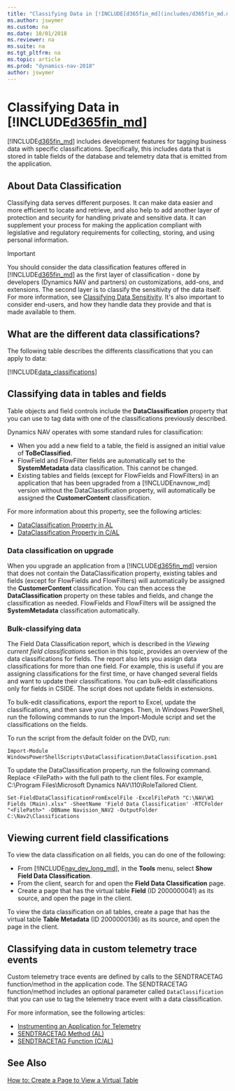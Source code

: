 ```yaml
---
title: "Classifying Data in [!INCLUDE[d365fin_md](includes/d365fin_md.md)]"
ms.author: jswymer
ms.custom: na
ms.date: 10/01/2018
ms.reviewer: na
ms.suite: na
ms.tgt_pltfrm: na
ms.topic: article
ms.prod: "dynamics-nav-2018"
author: jswymer
---
```


# Classifying Data in [!INCLUDE[d365fin_md](includes/d365fin_md.md)]
[!INCLUDE[d365fin_md](includes/d365fin_md.md)] includes development features for tagging business data with specific classifications. Specifically, this includes data that is stored in table fields of the database and telemetry data that is emitted from the application.    

## About Data Classification
Classifying data serves different purposes. It can make data easier and more efficient to locate and retrieve, and also help to add another layer of protection and security for handling private and sensitive data. It can supplement your process for making the application compliant with legislative and regulatory requirements for collecting, storing, and using personal information. 

>[!IMPORTANT]
> You should consider the data classification features offered in [!INCLUDE[d365fin_md](includes/d365fin_md.md)] as the first layer of classification - done by developers (Dynamics NAV and partners) on customizations, add-ons, and extensions. The second layer is to classify the sensitivity of the data itself. For more information, see [Classifying Data Sensitivity](classifying-data-sensitivity.md). It's also important to consider end-users, and how they handle data they provide and that is made available to them.

## <a name="DataClassifications"></a>What are the different data classifications?
The following table describes the differents classifications that you can apply to data:

[!INCLUDE[data_classifications](includes/data_classifications.md)] 
  
## Classifying data in tables and fields
Table objects and field controls include the **DataClassification** property that you can use to tag data with one of the classifications previously described.

Dynamics NAV operates with some standard rules for classification:
-   When you add a new field to a table, the field is assigned an initial value of **ToBeClassified**.
-   FlowField and FlowFilter fields are automatically set to the **SystemMetadata** data classification. This cannot be changed.
-   Existing tables and fields (except for FlowFields and FlowFilters) in an application that has been upgraded from a [!INCLUDEnavnow_md] version without the DataClassification property, will automatically be assigned the **CustomerContent** classification.


For more information about this property, see the following articles:

-   [DataClassification Property in AL](developer/properties/devenv-dataclassification-property.md) 
-   [DataClassification Property in C/AL](https://docs.microsoft.com/dynamics-nav/dataclassification-property)

### Data classification on upgrade
When you upgrade an application from a [!INCLUDE[d365fin_md](includes/d365fin_md.md)] version that does not contain the DataClassification property, existing tables and fields (except for FlowFields and FlowFilters) will automatically be assigned the **CustomerContent** classification. You can then access the **DataClassification** property on these tables and fields, and change the classification as needed. FlowFields and FlowFilters will be assigned the **SystemMetadata** classification automatically.

### Bulk-classifying data
The Field Data Classification report, which is described in the *Viewing current field classifications* section in this topic, provides an overview of the data classifications for fields. The report also lets you assign data classifications for more than one field. For example, this is useful if you are assigning classifications for the first time, or have changed several fields and want to update their classifications. You can bulk-edit classifications only for fields in CSIDE. The script does not update fields in extensions.  

To bulk-edit classifications, export the report to Excel, update the classifications, and then save your changes. Then, in Windows PowerShell, run the following commands to run the Import-Module script and set the classifications on the fields.  

To run the script from the default folder on the DVD, run:  
``` 
Import-Module WindowsPowerShellScripts\DataClassification\DataClassification.psm1
``` 

To update the DataClassification property, run the following command. Replace \<FilePath\> with the full path to the client files. For example, C:\Program Files\Microsoft Dynamics NAV\110\RoleTailored Client.  
``` 
Set-FieldDataClassificationFromExcelFile -ExcelFilePath "C:\NAV\W1 Fields (Main).xlsx" -SheetName 'Field Data Classification' -RTCFolder "<FilePath>" -DBName Navision_NAV2 -OutputFolder C:\Nav2\Classifications
```  


## <a name="ViewDataClassifications"></a>Viewing current field classifications
To view the data classification on all fields, you can do one of the following:

-   From [!INCLUDE[nav_dev_long_md](includes/nav_dev_long_md.md)], in the **Tools** menu, select **Show Field Data Classification**. 
-   From the client, search for and open the **Field Data Classification** page. 
-   Create a page that has the virtual table **Field** (ID 2000000041) as its source, and open the page in the client.

To view the data classification on all tables, create a page that has the virtual table **Table Metadata** (ID 2000000136)  as its source, and open the page in the client.


## Classifying data in custom telemetry trace events
Custom telemetry trace events are defined by calls to the SENDTRACETAG function/method in the application code. The SENDTRACETAG function/method includes an optional parameter called `DataClassification` that you can use to tag the telemetry trace event with a data classification.

For more information, see the following articles:

-   [Instrumenting an Application for Telemetry](instrumenting-application-for-telemetry.md) 
-   [SENDTRACETAG Method (AL)](developer/methods/devenv-sendtracetag-method.md)
-   [SENDTRACETAG Function (C/AL)](https://docs.microsoft.com/dynamics-nav/sendtracetag-function)

## See Also
[How to: Create a Page to View a Virtual Table](How-to--Create-a-Page-to-View-a-Virtual-Table.md)    
